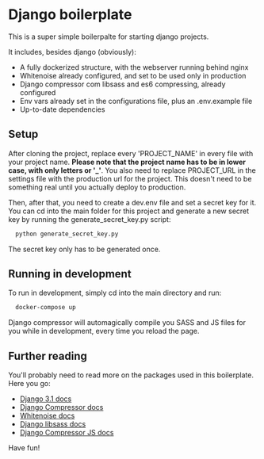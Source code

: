 # Django boilerplate
This is a super simple boilerpalte for starting django projects.

It includes, besides django (obviously):
* A fully dockerized structure, with the webserver running behind nginx
* Whitenoise already configured, and set to be used only in production
* Django compressor com libsass and es6 compressing, already configured
* Env vars already set in the configurations file, plus an .env.example file
* Up-to-date dependencies


## Setup
After cloning the project, replace every 'PROJECT_NAME' in every file with your project name. **Please note that the project name has to be in lower case, with only letters or '_'**. You also need to replace PROJECT_URL in the settings file with the production url for the project. This doesn't need to be something real until you actually deploy to production.

Then, after that, you need to create a dev.env file and set a secret key for it. You can cd into the main folder for this project and generate a new secret key by running the generate_secret_key.py script:
```bash
  python generate_secret_key.py
```
The secret key only has to be generated once.


## Running in development
To run in development, simply cd into the main directory and run:
```bash
  docker-compose up
```
Django compressor will automagically compile you SASS and JS files for you while in development, every time you reload the page.



## Further reading
You'll probably need to read more on the packages used in this boilerplate. Here you go:
* [Django 3.1 docs](https://docs.djangoproject.com/en/3.1/)
* [Django Compressor docs](https://django-compressor.readthedocs.io/en/stable/)
* [Whitenoise docs](http://whitenoise.evans.io/en/stable/)
* [Django libsass docs](https://github.com/torchbox/django-libsass)
* [Django Compressor JS docs](https://pypi.org/project/django-compressor-js/)


Have fun!

